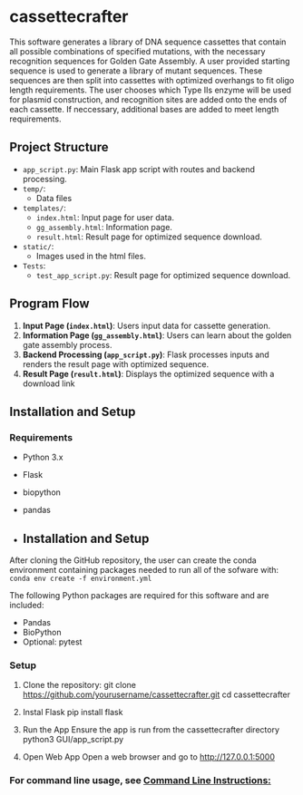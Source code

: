 # cassettecrafter
This software generates a library of DNA sequence cassettes that contain all possible combinations of specified mutations, with the necessary recognition sequences for Golden Gate Assembly. A user provided starting sequence is used to generate a library of mutant sequences. These sequences are then split into cassettes with optimized overhangs to fit oligo length requirements. The user chooses which Type IIs enzyme will be used for plasmid construction, and recognition sites are added onto the ends of each cassette. If neccessary, additional bases are added to meet length requirements.

## Project Structure

- `app_script.py`: Main Flask app script with routes and backend processing.
- `temp/`:
   - Data files
- `templates/`: 
  - `index.html`: Input page for user data.
  - `gg_assembly.html`: Information page.
  - `result.html`: Result page for optimized sequence download.
- `static/`: 
  - Images used in the html files.
- `Tests`: 
   - `test_app_script.py`: Result page for optimized sequence download.

## Program Flow

1. **Input Page (`index.html`)**: Users input data for cassette generation.
2. **Information Page (`gg_assembly.html`)**: Users can learn about the golden gate assembly process.
3. **Backend Processing (`app_script.py`)**: Flask processes inputs and renders the result page with optimized sequence.
4. **Result Page (`result.html`)**: Displays the optimized sequence with a download link 

## Installation and Setup

### Requirements

- Python 3.x
- Flask 
- biopython
- pandas

- ## Installation and Setup
After cloning the GitHub repository, the user can create the conda environment containing packages needed to run all of the sofware with: 
 `conda env create -f environment.yml`

The following Python packages are required for this software and are included:
* Pandas
* BioPython
* Optional: pytest

### Setup

1. Clone the repository:
   git clone https://github.com/yourusername/cassettecrafter.git
   cd cassettecrafter

2. Instal Flask
   pip install flask

3. Run the App 
   Ensure the app is run from the cassettecrafter directory
   python3 GUI/app_script.py

4. Open Web App
   Open a web browser and go to http://127.0.0.1:5000

### For command line usage, see [Command Line Instructions:](./commandlineinstructions.md)





